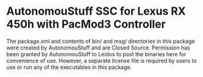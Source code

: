 # AutonomouStuff SSC for Lexus RX 450h with PacMod3 Controller
The package.xml and contents of bin/ and msg/ directories in this package were created by AutonomouStuff and are Closed Source. Permission has been granted by AutonomouStuff to Leidos to post the binaries here for convenience of use. However, a separate license file is required by users to use or run any of the executables in this package. 
